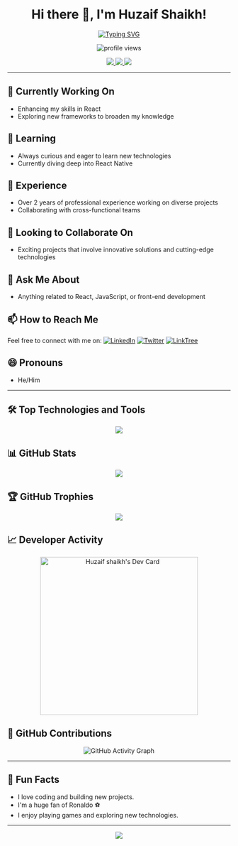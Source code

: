 <h1 align="center">Hi there 👋, I'm Huzaif Shaikh!</h1>

<p align="center">
  <a href="https://github.com/huzaifsk">
    <img src="https://readme-typing-svg.herokuapp.com?font=Roboto&size=30&pause=1000&color=FF5733&center=true&vCenter=true&width=600&height=60&lines=Front-End+Developer;React+Enthusiast;JavaScript+Lover;Always+Learning+New+Things" alt="Typing SVG" />
  </a>
</p>

<p align="center">
  <img src="https://komarev.com/ghpvc/?username=huzaifsk&style=flat-square&color=blue" alt="profile views" />
</p>

<p align="center">
  <a href="https://www.linkedin.com/in/huzaif-shaikh/">
    <img src="https://img.shields.io/badge/-LinkedIn-0e76a8?style=flat&logo=linkedin&logoColor=white" />
  </a>
  <a href="https://twitter.com/Huzaif__Shaikh">
    <img src="https://img.shields.io/badge/-Twitter-00acee?style=flat&logo=twitter&logoColor=white" />
  </a>
  <a href="https://linktr.ee/huzaif_shaikh">
    <img src="https://img.shields.io/badge/-LinkTree-39E09B?style=flat&logo=linktree&logoColor=white" />
  </a>
</p>

---

## 🔭 Currently Working On
- Enhancing my skills in React
- Exploring new frameworks to broaden my knowledge

## 🌱 Learning
- Always curious and eager to learn new technologies
- Currently diving deep into React Native

## 💼 Experience
- Over 2 years of professional experience working on diverse projects
- Collaborating with cross-functional teams

## 👯 Looking to Collaborate On
- Exciting projects that involve innovative solutions and cutting-edge technologies

## 💬 Ask Me About
- Anything related to React, JavaScript, or front-end development

## 📫 How to Reach Me
Feel free to connect with me on:
[![LinkedIn](https://img.shields.io/badge/-LinkedIn-0e76a8?style=flat&logo=linkedin&logoColor=white)](https://www.linkedin.com/in/huzaif-shaikh/)
[![Twitter](https://img.shields.io/badge/-Twitter-00acee?style=flat&logo=twitter&logoColor=white)](https://twitter.com/Huzaif__Shaikh)
[![LinkTree](https://img.shields.io/badge/-LinkTree-39E09B?style=flat&logo=linktree&logoColor=white)](https://linktr.ee/huzaif_shaikh)

## 😄 Pronouns
- He/Him

---

## 🛠️ Top Technologies and Tools
<p align="center">
  <img src="https://skillicons.dev/icons?i=react,js,html,css,tailwind,git,github,vscode,figma,bootstrap,gitlab,slack,clickup,jquery,laravel" />
</p>

## 📊 GitHub Stats
<p align="center">
  <img src="https://github-readme-stats.vercel.app/api?username=huzaifsk&show_icons=true&theme=radical" />
</p>

## 🏆 GitHub Trophies
<p align="center">
  <img src="https://github-profile-trophy.vercel.app/?username=huzaifsk&theme=dracula" />
</p>

## 📈 Developer Activity
<p align="center">
  <a href="https://app.daily.dev/huzaifshaikh">
    <img src="https://api.daily.dev/devcards/v2/Ui4Y653H03acRsx51Db05.png?type=default&r=wcw" width="356" alt="Huzaif shaikh's Dev Card"/>
  </a>
</p>

## 🌟 GitHub Contributions
<p align="center">
  <img src="https://github-readme-activity-graph.cyclic.app/graph?username=huzaifsk&theme=react-dark" alt="GitHub Activity Graph" />
</p>

---

## 🚀 Fun Facts
- I love coding and building new projects.
- I'm a huge fan of Ronaldo ⚽️
- I enjoy playing games and exploring new technologies.

---

<p align="center">
  <a href="https://github.com/huzaifsk">
    <img src="https://img.shields.io/github/followers/huzaifsk?label=Follow&style=social" />
  </a>
</p>
